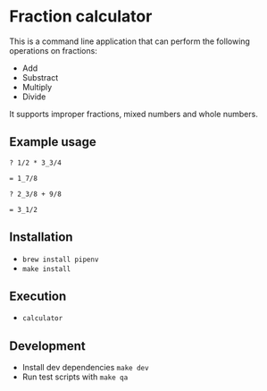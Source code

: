 # Fraction calculator

This is a command line application that can perform the following operations on fractions:

* Add
* Substract
* Multiply
* Divide

It supports improper fractions, mixed numbers and whole numbers.

## Example usage

```
? 1/2 * 3_3/4

= 1_7/8
```
 
```
? 2_3/8 + 9/8

= 3_1/2
```

## Installation

* `brew install pipenv` 
* `make install`

## Execution

* `calculator`

## Development

* Install dev dependencies `make dev`
* Run test scripts with `make qa`
